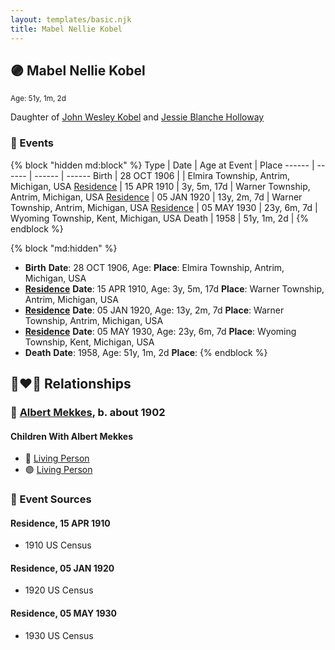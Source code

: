 ```yaml
---
layout: templates/basic.njk
title: Mabel Nellie Kobel
---
```

## 🟣 Mabel Nellie Kobel
<small>Age: 51y, 1m, 2d</small>

Daughter of [John Wesley Kobel](/people/2/24649136) and [Jessie Blanche Holloway](/people/2/29242864)

### 📆 Events

{% block "hidden md:block" %}
Type | Date | Age at Event | Place
------ | ------ | ------ | ------
Birth | 28 OCT 1906 |  | Elmira Township, Antrim, Michigan, USA
[Residence](#event-event-0) | 15 APR 1910 | 3y, 5m, 17d | Warner Township, Antrim, Michigan, USA
[Residence](#event-event-1) | 05 JAN 1920 | 13y, 2m, 7d | Warner Township, Antrim, Michigan, USA
[Residence](#event-event-2) | 05 MAY 1930 | 23y, 6m, 7d | Wyoming Township, Kent, Michigan, USA
Death | 1958 | 51y, 1m, 2d |
{% endblock %}

{% block "md:hidden" %}
- **Birth**
**Date**: 28 OCT 1906, Age:
**Place**: Elmira Township, Antrim, Michigan, USA
- **[Residence](#event-event-0)**
**Date**: 15 APR 1910, Age: 3y, 5m, 17d
**Place**: Warner Township, Antrim, Michigan, USA
- **[Residence](#event-event-1)**
**Date**: 05 JAN 1920, Age: 13y, 2m, 7d
**Place**: Warner Township, Antrim, Michigan, USA
- **[Residence](#event-event-2)**
**Date**: 05 MAY 1930, Age: 23y, 6m, 7d
**Place**: Wyoming Township, Kent, Michigan, USA
- **Death**
**Date**: 1958, Age: 51y, 1m, 2d
**Place**:
{% endblock %}

## 👩‍❤️‍👨 Relationships

### 🔵 [Albert Mekkes](/people/8/86238917), b. about 1902

#### Children With Albert Mekkes
* 🔵 [Living Person](/people/7/73461912)
* 🟣 [Living Person](/people/5/5629368)
### 📰 Event Sources

#### <a id="event-event-0"></a> Residence, 15 APR 1910
* 1910 US Census

#### <a id="event-event-1"></a> Residence, 05 JAN 1920
* 1920 US Census

#### <a id="event-event-2"></a> Residence, 05 MAY 1930
* 1930 US Census
